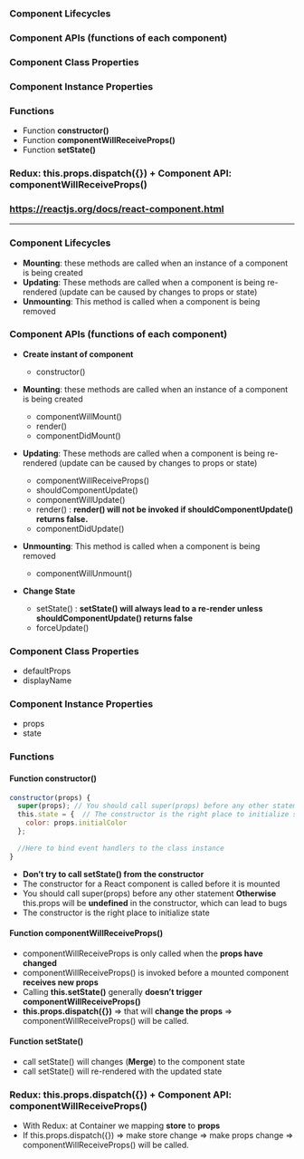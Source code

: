 ### Component Lifecycles
### Component APIs (functions of each component)
### Component Class Properties
### Component Instance Properties
### Functions
  * Function **constructor()**
  * Function **componentWillReceiveProps()**
  * Function **setState()**

### Redux: this.props.dispatch({}) + Component API: componentWillReceiveProps()
  
### https://reactjs.org/docs/react-component.html
-----------------------------------


### Component Lifecycles
* **Mounting**: these methods are called when an instance of a component is being created
* **Updating**: These methods are called when a component is being re-rendered (update can be caused by changes to props or state)
* **Unmounting**: This method is called when a component is being removed

### Component APIs (functions of each component)

* **Create instant of component**
  * constructor()
  
* **Mounting**: these methods are called when an instance of a component is being created
  * componentWillMount()
  * render()
  * componentDidMount()
  
* **Updating**: These methods are called when a component is being re-rendered (update can be caused by changes to props or state)
  * componentWillReceiveProps()
  * shouldComponentUpdate()
  * componentWillUpdate()
  * render() : **render() will not be invoked if shouldComponentUpdate() returns false.**
  * componentDidUpdate()
  
* **Unmounting**: This method is called when a component is being removed
  * componentWillUnmount()
  
* **Change State**
  * setState() : **setState() will always lead to a re-render unless shouldComponentUpdate() returns false**
  * forceUpdate()
  
### Component Class Properties
  * defaultProps
  * displayName

### Component Instance Properties
  * props
  * state
  
 
### Functions
#### Function constructor()

```js
constructor(props) {
  super(props); // You should call super(props) before any other statement
  this.state = {  // The constructor is the right place to initialize state
    color: props.initialColor
  };
  
  //Here to bind event handlers to the class instance
}
```

* **Don’t try to call setState() from the constructor**
* The constructor for a React component is called before it is mounted
* You should call super(props) before any other statement **Otherwise** this.props will be **undefined** in the constructor, which can lead to bugs
* The constructor is the right place to initialize state
  
#### Function componentWillReceiveProps()

* componentWillReceiveProps is only called when the **props have changed**
* componentWillReceiveProps() is invoked before a mounted component **receives new props**
* Calling **this.setState()** generally **doesn’t trigger componentWillReceiveProps()**
* **this.props.dispatch({})** => that will **change the props** => componentWillReceiveProps() will be called.
  
  
#### Function setState()

* call setState() will changes (**Merge**) to the component state 
* call setState() will re-rendered with the updated state
  
  
### Redux: this.props.dispatch({}) + Component API: componentWillReceiveProps()

* With Redux: at Container we mapping **store** to **props**
* If this.props.dispatch({}) => make store change => make props change => componentWillReceiveProps() will be called.
  
  
  
